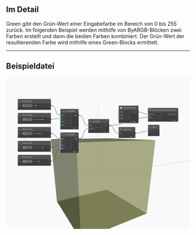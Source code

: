 ## Im Detail
Green gibt den Grün-Wert einer Eingabefarbe im Bereich von 0 bis 255 zurück. Im folgenden Beispiel werden mithilfe von ByARGB-Blöcken zwei Farben erstellt und dann die beiden Farben kombiniert. Der Grün-Wert der resultierenden Farbe wird mithilfe eines Green-Blocks ermittelt.
___
## Beispieldatei

![Green](./DSCore.Color.Green_img.jpg)

